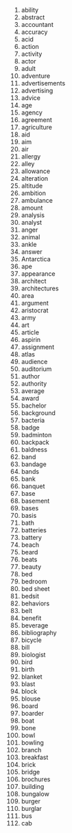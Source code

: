 1. ability
2. abstract
3. accountant
4. accuracy
5. acid
6. action
7. activity
8. actor
9. adult
10. adventure
11. advertisements
12. advertising
13. advice
14. age
15. agency
16. agreement
17. agriculture
18. aid
19. aim
20. air
21. allergy
22. alley
23. allowance
24. alteration
25. altitude
26. ambition
27. ambulance
28. amount
29. analysis
30. analyst
31. anger
32. animal
33. ankle
34. answer
35. Antarctica
36. ape
37. appearance
38. architect
39. architectures
40. area
41. argument
42. aristocrat
43. army
44. art
45. article
46. aspirin
47. assignment
48. atlas
49. audience
50. auditorium
51. author
52. authority
53. average
54. award
55. bachelor
56. background
57. bacteria
58. badge
59. badminton
60. backpack
61. baldness
62. band
63. bandage
64. bands
65. bank
66. banquet
67. base
68. basement
69. bases
70. basis
71. bath
72. batteries
73. battery
74. beach
75. beard
76. beats
77. beauty
78. bed
79. bedroom
80. bed sheet
81. bedsit
82. behaviors
83. belt
84. benefit
85. beverage
86. bibliography
87. bicycle
88. bill
89. biologist
90. bird
91. birth
92. blanket
93. blast
94. block
95. blouse
96. board
97. boarder
98. boat
99. bone
100. bowl
101. bowling
102. branch
103. breakfast
104. brick
105. bridge
106. brochures
107. building
108. bungalow
109. burger
110. burglar
111. bus
112. cab
